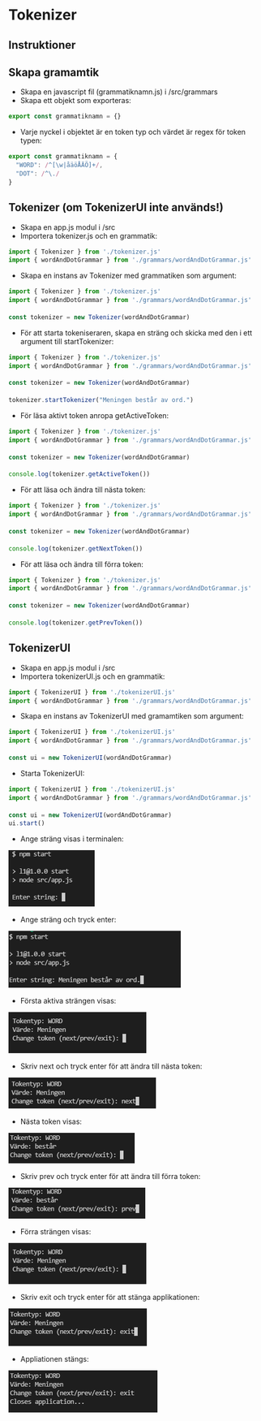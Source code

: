 # Tokenizer

## Instruktioner

## Skapa gramamtik
* Skapa en javascript fil (grammatiknamn.js) i /src/grammars
* Skapa ett objekt som exporteras:
```javascript
export const grammatiknamn = {}
```
* Varje nyckel i objektet är en token typ och värdet är regex för token typen:
```javascript
export const grammatiknamn = {
  "WORD": /^[\w|åäöÅÄÖ]+/,
  "DOT": /^\./
}
```

## Tokenizer (om TokenizerUI inte används!)
* Skapa en app.js modul i /src
* Importera tokenizer.js och en grammatik:
```javascript
import { Tokenizer } from './tokenizer.js'
import { wordAndDotGrammar } from './grammars/wordAndDotGrammar.js'
```
* Skapa en instans av Tokenizer med grammatiken som argument:
```javascript
import { Tokenizer } from './tokenizer.js'
import { wordAndDotGrammar } from './grammars/wordAndDotGrammar.js'

const tokenizer = new Tokenizer(wordAndDotGrammar)
```
* För att starta tokeniseraren, skapa en sträng och skicka med den i ett argument till startTokenizer:
```javascript
import { Tokenizer } from './tokenizer.js'
import { wordAndDotGrammar } from './grammars/wordAndDotGrammar.js'

const tokenizer = new Tokenizer(wordAndDotGrammar)

tokenizer.startTokenizer("Meningen består av ord.")
```
* För läsa aktivt token anropa getActiveToken:
```javascript
import { Tokenizer } from './tokenizer.js'
import { wordAndDotGrammar } from './grammars/wordAndDotGrammar.js'

const tokenizer = new Tokenizer(wordAndDotGrammar)

console.log(tokenizer.getActiveToken())
```
* För att läsa och ändra till nästa token:
```javascript
import { Tokenizer } from './tokenizer.js'
import { wordAndDotGrammar } from './grammars/wordAndDotGrammar.js'

const tokenizer = new Tokenizer(wordAndDotGrammar)

console.log(tokenizer.getNextToken())
```
* För att läsa och ändra till förra token:
```javascript
import { Tokenizer } from './tokenizer.js'
import { wordAndDotGrammar } from './grammars/wordAndDotGrammar.js'

const tokenizer = new Tokenizer(wordAndDotGrammar)

console.log(tokenizer.getPrevToken())
```

## TokenizerUI
* Skapa en app.js modul i /src
* Importera tokenizerUI.js och en grammatik:
```javascript
import { TokenizerUI } from './tokenizerUI.js'
import { wordAndDotGrammar } from './grammars/wordAndDotGrammar.js'
```
* Skapa en instans av TokenizerUI med gramamtiken som argument:
```javascript
import { TokenizerUI } from './tokenizerUI.js'
import { wordAndDotGrammar } from './grammars/wordAndDotGrammar.js'

const ui = new TokenizerUI(wordAndDotGrammar)

```
* Starta TokenizerUI:
```javascript
import { TokenizerUI } from './tokenizerUI.js'
import { wordAndDotGrammar } from './grammars/wordAndDotGrammar.js'

const ui = new TokenizerUI(wordAndDotGrammar)
ui.start()
```
* Ange sträng visas i terminalen:

![Ange sträng](./img/enter-string.png)
* Ange sträng och tryck enter:

![Ange sträng](./img/enter-string2.png)
* Första aktiva strängen visas:

![Ange sträng](./img/loaded.png)
* Skriv next och tryck enter för att ändra till nästa token:

![Ange sträng](./img/next1.png)
* Nästa token visas:

![Ange sträng](./img/next2.png)
* Skriv prev och tryck enter för att ändra till förra token:

![Ange sträng](./img/prev1.png)
* Förra strängen visas:

![Ange sträng](./img/loaded.png)
* Skriv exit och tryck enter för att stänga applikationen:

![Ange sträng](./img/exit1.png)
* Appliationen stängs:

![Ange sträng](./img/exit2.png)